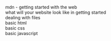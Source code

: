 mdn - getting started with the web
<br>what will your website look like in getting started
<br>dealing with files
<br>basic html
<br>basic css
<br>basic javascript
